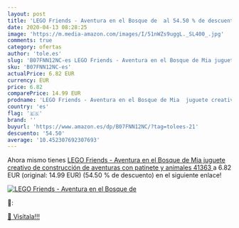 ```yaml
---
layout: post
title: 'LEGO Friends - Aventura en el Bosque de  al 54.50 % de descuento'
date: 2020-04-13 08:28:25
image: 'https://m.media-amazon.com/images/I/51nWZs9uggL._SL400_.jpg'
comments: true
category: ofertas
author: 'tole.es'
slug: 'B07FNN12NC-es LEGO Friends - Aventura en el Bosque de Mia juguete...'
sku: 'B07FNN12NC-es'
actualPrice: 6.82 EUR
currency: EUR
price: 6.82
comparePrice: 14.99 EUR
prodname: 'LEGO Friends - Aventura en el Bosque de Mia  juguete creativo de construcción de aventuras con patinete y animales  41363 '
country: 'es'
flag: '🇪🇸'
brand: ''
buyurl: 'https://www.amazon.es/dp/B07FNN12NC/?tag=tolees-21'
descuento: '54.50'
average: '10.452307692307693'
---
```


Ahora mismo tienes [LEGO Friends - Aventura en el Bosque de Mia  juguete creativo de construcción de aventuras con patinete y animales  41363 ](https://www.amazon.es/dp/B07FNN12NC/?tag=tolees-21) a 6.82 EUR (original: 14.99 EUR) (54.50 %  de descuento) en el siguiente enlace!

[![LEGO Friends - Aventura en el Bosque de ](https://m.media-amazon.com/images/I/51nWZs9uggL._SL400_.jpg)](https://www.amazon.es/dp/B07FNN12NC/?tag=tolees-21)

🔎:


[🛒 Visítala!!!](https://www.amazon.es/dp/B07FNN12NC/?tag=tolees-21)
